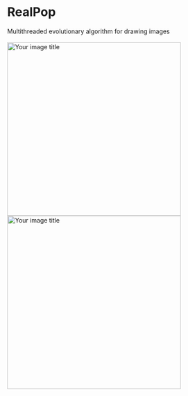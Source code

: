 # RealPop
Multithreaded evolutionary algorithm for drawing images
<br></br>
<img src="https://github.com/DrunkenElf/RealPop/blob/master/forest_witcher_edited1.gif" alt="Your image title" width="400"/>
<img src="https://github.com/DrunkenElf/RealPop/blob/master/campus_edited.gif" alt="Your image title" width="400"/>
